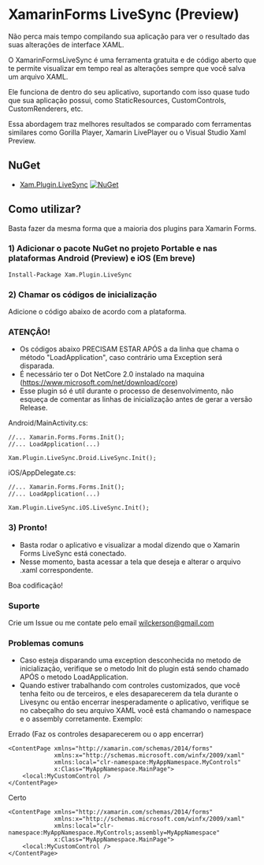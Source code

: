 # XamarinForms LiveSync (Preview)

Não perca mais tempo compilando sua aplicação para ver o resultado das suas alterações de interface XAML.

O XamarinFormsLiveSync é uma ferramenta gratuita e de código aberto que te permite visualizar em tempo real as alterações sempre que você salva um arquivo XAML.

Ele funciona de dentro do seu aplicativo, suportando com isso quase tudo que sua aplicação possui, como StaticResources, CustomControls, CustomRenderers, etc.

Essa abordagem traz melhores resultados se comparado com ferramentas similares como Gorilla Player, Xamarin LivePlayer ou o Visual Studio Xaml Preview.

## NuGet
* [Xam.Plugin.LiveSync](https://www.nuget.org/packages/Xam.Plugin.LiveSync) [![NuGet](https://img.shields.io/nuget/v/Xam.Plugin.LiveSync.svg?label=NuGet)](https://www.nuget.org/packages/Xam.Plugin.LiveSync)

## Como utilizar? ##

Basta fazer da mesma forma que a maioria dos plugins para Xamarin Forms.

### 1) Adicionar o pacote NuGet no projeto Portable e nas plataformas Android (Preview) e iOS (Em breve) ###
```
Install-Package Xam.Plugin.LiveSync
```

### 2) Chamar os códigos de inicialização ###

Adicione o código abaixo de acordo com a plataforma. 

### ATENÇÂO! 
- Os códigos abaixo PRECISAM ESTAR APÓS a da linha que chama o método "LoadApplication", caso contrário uma Exception será disparada.
- É necessário ter o Dot NetCore 2.0 instalado na maquina (https://www.microsoft.com/net/download/core)
- Esse plugin só é util durante o processo de desenvolvimento, não esqueça de comentar as linhas de inicialização antes de gerar a versão Release.

Android/MainActivity.cs:
 
```
//... Xamarin.Forms.Forms.Init();
//... LoadApplication(...)

Xam.Plugin.LiveSync.Droid.LiveSync.Init();
```

iOS/AppDelegate.cs:

```
//... Xamarin.Forms.Forms.Init();
//... LoadApplication(...)

Xam.Plugin.LiveSync.iOS.LiveSync.Init();
```

### 3) Pronto! ###
- Basta rodar o aplicativo e visualizar a modal dizendo que o Xamarin Forms LiveSync está conectado.
- Nesse momento, basta acessar a tela que deseja e alterar o arquivo .xaml correspondente.

Boa codificação!

### Suporte ###
Crie um Issue ou me contate pelo email
[wilckerson@gmail.com](mailto:wilckerson@gmail.com)

### Problemas comuns ###

- Caso esteja disparando uma exception desconhecida no metodo de inicialização, verifique se o metodo Init do plugin está sendo chamado APÓS o metodo LoadApplication.
- Quando estiver trabalhando com controles customizados, que você tenha feito ou de terceiros, e eles desaparecerem da tela durante o Livesync ou então encerrar inesperadamente o aplicativo, verifique se no cabeçalho do seu arquivo XAML você está chamando o namespace e o assembly corretamente. Exemplo:

Errado (Faz os controles desaparecerem ou o app encerrar)
```
<ContentPage xmlns="http://xamarin.com/schemas/2014/forms"
             xmlns:x="http://schemas.microsoft.com/winfx/2009/xaml"
             xmlns:local="clr-namespace:MyAppNamespace.MyControls"              
             x:Class="MyAppNamespace.MainPage">
    <local:MyCustomControl />
</ContentPage>
```

Certo
```
<ContentPage xmlns="http://xamarin.com/schemas/2014/forms"
             xmlns:x="http://schemas.microsoft.com/winfx/2009/xaml"
             xmlns:local="clr-namespace:MyAppNamespace.MyControls;assembly=MyAppNamespace"              
             x:Class="MyAppNamespace.MainPage">
    <local:MyCustomControl />
</ContentPage>
```
